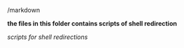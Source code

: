 /markdown

**the files in this folder contains scripts of shell redirection**

*scripts for shell redirections*
